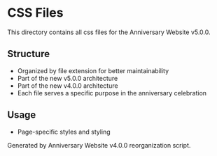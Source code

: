 # CSS Files

This directory contains all css files for the Anniversary Website v5.0.0.

## Structure
- Organized by file extension for better maintainability
- Part of the new v5.0.0 architecture
- Part of the new v4.0.0 architecture
- Each file serves a specific purpose in the anniversary celebration

## Usage


- Page-specific styles and styling


Generated by Anniversary Website v4.0.0 reorganization script.
